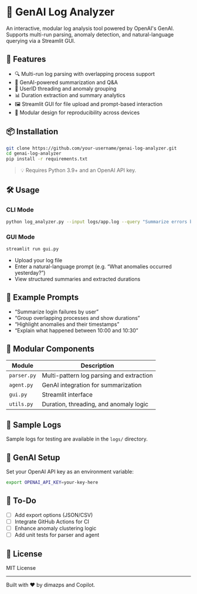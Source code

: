# 🧠 GenAI Log Analyzer

An interactive, modular log analysis tool powered by OpenAI's GenAI. Supports multi-run parsing, anomaly detection, and natural-language querying via a Streamlit GUI.

## 🚀 Features

- 🔍 Multi-run log parsing with overlapping process support  
- 🧠 GenAI-powered summarization and Q&A  
- 🧵 UserID threading and anomaly grouping  
- 📊 Duration extraction and summary analytics  
- 🖼️ Streamlit GUI for file upload and prompt-based interaction  
- 🧱 Modular design for reproducibility across devices

## 📦 Installation

```bash
git clone https://github.com/your-username/genai-log-analyzer.git
cd genai-log-analyzer
pip install -r requirements.txt
```

> 💡 Requires Python 3.9+ and an OpenAI API key.

## 🛠️ Usage

### CLI Mode

```bash
python log_analyzer.py --input logs/app.log --query "Summarize errors by user"
```

### GUI Mode

```bash
streamlit run gui.py
```

- Upload your log file  
- Enter a natural-language prompt (e.g. “What anomalies occurred yesterday?”)  
- View structured summaries and extracted durations

## 🧪 Example Prompts

- “Summarize login failures by user”  
- “Group overlapping processes and show durations”  
- “Highlight anomalies and their timestamps”  
- “Explain what happened between 10:00 and 10:30”

## 🧩 Modular Components

| Module         | Description                              |
|----------------|------------------------------------------|
| `parser.py`    | Multi-pattern log parsing and extraction |
| `agent.py`     | GenAI integration for summarization      |
| `gui.py`       | Streamlit interface                      |
| `utils.py`     | Duration, threading, and anomaly logic   |

## 📁 Sample Logs

Sample logs for testing are available in the `logs/` directory.

## 🧠 GenAI Setup

Set your OpenAI API key as an environment variable:

```bash
export OPENAI_API_KEY=your-key-here
```

## 🧼 To-Do

- [ ] Add export options (JSON/CSV)  
- [ ] Integrate GitHub Actions for CI  
- [ ] Enhance anomaly clustering logic  
- [ ] Add unit tests for parser and agent

## 📜 License

MIT License

---

Built with ❤️ by dimazps and Copilot.
```

